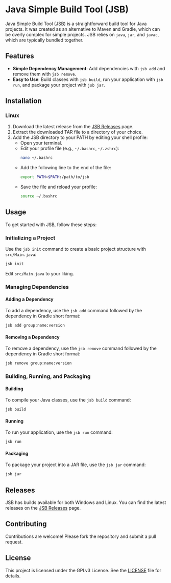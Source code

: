 # Java Simple Build Tool (JSB)

Java Simple Build Tool (JSB) is a straightforward build tool for Java projects. It was created as an alternative to Maven and Gradle, which can be overly complex for simple projects. JSB relies on `java`, `jar`, and `javac`, which are typically bundled together.

## Features

- **Simple Dependency Management**: Add dependencies with `jsb add` and remove them with `jsb remove`.
- **Easy to Use**: Build classes with `jsb build`, run your application with `jsb run`, and package your project with `jsb jar`.

## Installation

### Linux

1. Download the latest release from the [JSB Releases](#) page.
2. Extract the downloaded TAR file to a directory of your choice.
3. Add the JSB directory to your PATH by editing your shell profile:
    - Open your terminal.
    - Edit your profile file (e.g., `~/.bashrc`, `~/.zshrc`):
      ```sh
      nano ~/.bashrc
      ```
    - Add the following line to the end of the file:
      ```sh
      export PATH=$PATH:/path/to/jsb
      ```
    - Save the file and reload your profile:
      ```sh
      source ~/.bashrc
      ```

## Usage

To get started with JSB, follow these steps:

### Initializing a Project

Use the `jsb init` command to create a basic project structure with `src/Main.java`:
```sh
jsb init
```
Edit `src/Main.java` to your liking.

### Managing Dependencies

#### Adding a Dependency

To add a dependency, use the `jsb add` command followed by the dependency in Gradle short format:
```sh
jsb add group:name:version
```

#### Removing a Dependency

To remove a dependency, use the `jsb remove` command followed by the dependency in Gradle short format:
```sh
jsb remove group:name:version
```

### Building, Running, and Packaging

#### Building

To compile your Java classes, use the `jsb build` command:
```sh
jsb build
```

#### Running

To run your application, use the `jsb run` command:
```sh
jsb run
```

#### Packaging

To package your project into a JAR file, use the `jsb jar` command:
```sh
jsb jar
```


## Releases

JSB has builds available for both Windows and Linux. You can find the latest releases on the [JSB Releases](#) page.

## Contributing

Contributions are welcome! Please fork the repository and submit a pull request.

## License

This project is licensed under the GPLv3 License. See the [LICENSE](#) file for details.
